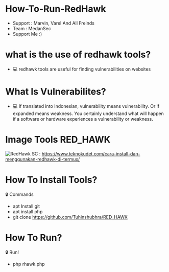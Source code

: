 # How-To-Run-RedHawk
- Support : Marvin, Varel And All Freinds
- Team : MedanSec
- Support Me :) 

# what is the use of redhawk tools? 
- :computer: redhawk tools are useful for finding 
vulnerabilities on websites

# What Is Vulnerabilites? 
- :computer: If translated into Indonesian, vulnerability means vulnerability. 
Or if expanded means weakness. 
You certainly understand what will happen if a software or hardware
experiences a vulnerability or weakness.

# Image Tools RED_HAWK
![RedHawk](https://1.bp.blogspot.com/-sxOBqZ2CxnQ/YIPGN9om0XI/AAAAAAAAKQQ/5HzufAOSaosoDQeeWJ4f9EgPDGU1Yu-bwCLcBGAsYHQ/s955/WhatsApp%2BImage%2B2021-04-24%2Bat%2B14.11.58%25282%2529%25281%2529.jpeg) 
SC : https://www.teknokudet.com/cara-install-dan-menggunakan-redhawk-di-termux/

# How To Install Tools? 
:lock: Commands


- apt Install git
- apt install php
- git clone https://github.com/Tuhinshubhra/RED_HAWK

# How To Run? 
:lock: Run! 
- php rhawk.php
